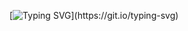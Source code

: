[![Typing SVG](https://readme-typing-svg.herokuapp.com?color=%2336BCF7&lines=⚡+Turning+coffee+into+code+and+ideas+into+reality.)](https://git.io/typing-svg)

